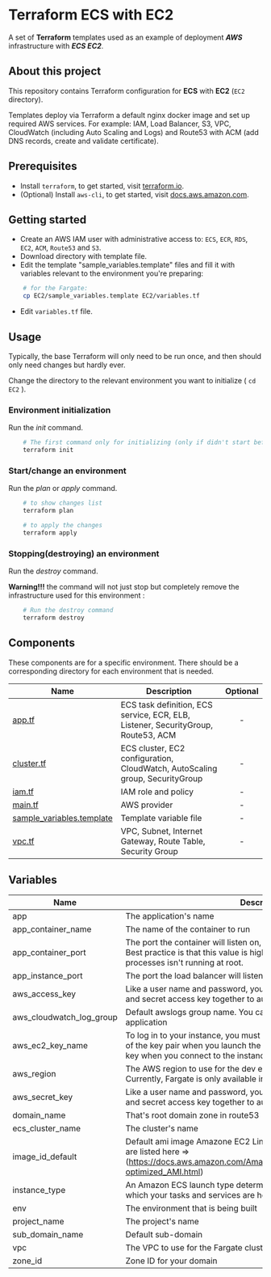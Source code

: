 # Terraform ECS with EC2
A set of **Terraform** templates used as an example of deployment ***AWS*** infrastructure with ***ECS EC2***.

## About this project
This repository contains Terraform configuration for **ECS** with **EC2** (`EC2` directory).

Templates deploy via Terraform a default nginx docker image and set up required AWS services. For example: IAM, Load Balancer, S3, VPC, CloudWatch (including Auto Scaling and Logs) and Route53 with ACM (add DNS records, create and validate certificate). 

## Prerequisites

- Install `terraform`, to get started, visit [terraform.io](https://www.terraform.io/intro/getting-started/install.html).
- (Optional) Install `aws-cli`, to get started, visit [docs.aws.amazon.com](https://docs.aws.amazon.com/en_us/cli/latest/userguide/installing.html).
## Getting started

- Create an AWS IAM user with administrative access to: `ECS`, `ECR`, `RDS`, `EC2`, `ACM`, `Route53` and `S3`.
- Download directory with template file.
- Edit the template "sample_variables.template" files and fill it with variables relevant to the environment you're preparing:


```bash
    # for the Fargate:
    cp EC2/sample_variables.template EC2/variables.tf
```

- Edit `variables.tf` file.

## Usage
Typically, the base Terraform will only need to be run once, and then should only need changes but hardly ever.

Change the directory to the relevant environment you want to initialize ( `cd EC2` ).

### Environment initialization
Run the *init* command.
```bash
    # The first command only for initializing (only if didn't start before)
    terraform init

```
### Start/change an environment
Run the *plan* or *apply* command.
```bash
    # to show changes list
    terraform plan

    # to apply the changes
    terraform apply
```

### Stopping(destroying) an environment
Run the *destroy* command.

**Warning!!!** the command will not just stop but completely remove the infrastructure used for this environment :

```bash
    # Run the destroy command
    terraform destroy
```

## Components

These components are for a specific environment. There should be a corresponding directory for each environment that is needed.

| Name | Description | Optional |
|------|-------------|:---:|
| [app.tf](EC2/app.tf) | ECS task definition, ECS service, ECR, ELB, Listener, SecurityGroup, Route53, ACM  | - |
| [cluster.tf](EC2/cluster.tf) | ECS cluster, EC2 configuration, CloudWatch, AutoScaling group, SecurityGroup | - |
| [iam.tf](EC2/iam.tf) | IAM role and policy | - |
| [main.tf](EC2/main.tf) | AWS provider | - |
| [sample_variables.template](EC2/sample_variables.template) | Template variable file  | - |
| [vpc.tf](EC2/vpc.tf) | VPC, Subnet, Internet Gateway, Route Table, Security Group  | - ||

## Variables

| Name | Description | Default | Required |
|------|-------------|:-------:|:--------:|
| app | The application's name | - | yes |
| app_container_name | The name of the container to run | app | yes |
| app_container_port | The port the container will listen on, used for load balancer health check Best practice is that this value is higher than 1024 so the container processes isn't running at root. | 80 | yes |
| app_instance_port | The port the load balancer will listen on | 8080 | no |
| aws_access_key | Like a user name and password, you must use both the access key ID and secret access key together to authenticate your requests. | - | yes |
| aws_cloudwatch_log_group | Default awslogs group name. You can use the name of the project or application | app | yes |
| aws_ec2_key_name | To log in to your instance, you must create a key pair, specify the name of the key pair when you launch the instance, and provide the private key when you connect to the instance | ec2_instance_ecs | yes |
| aws_region | The AWS region to use for the dev environment's infrastructure Currently, Fargate is only available in us-east-1. | us-east-1 | no |
| aws_secret_key | Like a user name and password, you must use both the access key ID and secret access key together to authenticate your requests. | - | yes |
| domain_name | That's root domain zone in route53 | - | yes |
| ecs_cluster_name | The cluster's name | cluster | no |
| image_id_default | Default ami image Amazone EC2 Linux. The current AMI IDs by region are listed here => (https://docs.aws.amazon.com/AmazonECS/latest/developerguide/ecs-optimized_AMI.html) | ami-0b9a214f40c38d5eb | no |
| instance_type | An Amazon ECS launch type determines the type of infrastructure on which your tasks and services are hosted. | t2.micro | no |
| env | The environment that is being built | qa | no |
| project_name | The project's name | app | no |
| sub_domain_name | Default sub-domain | nginx.qa. | no |
| vpc | The VPC to use for the Fargate cluster | vpc | yes |
| zone_id | Zone ID for your domain | - | yes ||
